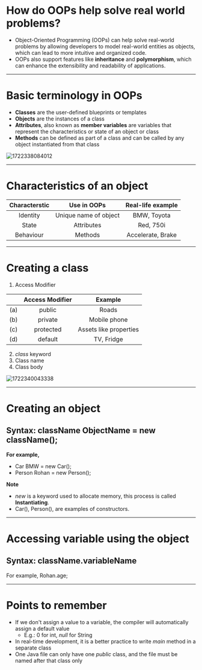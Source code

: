 # How do OOPs help solve real world problems?

- Object-Oriented Programming (OOPs) can help solve real-world problems by allowing developers to model real-world entities as objects, which can lead to more intuitive and organized code.
- OOPs also support features like **inheritance** and **polymorphism**, which can enhance the extensibility and readability of applications.

---

# Basic terminology in OOPs

- **Classes** are the user-defined blueprints or templates
- **Objects** are the instances of a class
- **Attributes**, also known as **member variables** are variables that represent the characteristics or state of an object or class
- **Methods** can be defined as part of a class and can be called by any object instantiated from that class

![1722338084012](https://github.com/user-attachments/assets/695bcaac-b9b4-481c-b142-5c1d799c16cf)

---

# Characteristics of an object

| Characterstic |      Use in OOPs      | Real-life example |
|:-------------:|:---------------------:|:-----------------:|
|   Identity    | Unique name of object |    BMW, Toyota    |
|     State     |      Attributes       |     Red, 750i     |
|   Behaviour   |        Methods        | Accelerate, Brake |

---

# Creating a class

1. Access Modifier<br>

|       |  Access Modifier  |         Example          |
|:-----:|:-----------------:|:------------------------:|
|  (a)  |      public       |          Roads           |
|  (b)  |      private      |       Mobile phone       |
|  (c)  |     protected     |  Assets like properties  |
|  (d)  |      default      |        TV, Fridge        |

2. _class_ keyword 
3. Class name 
4. Class body<br>

![1722340043338](https://github.com/user-attachments/assets/50a3a66c-d422-4eb1-a4f3-9151d61eba94)

---

# Creating an object

## Syntax: className ObjectName = new className();<br>
**For example,**
- Car BMW = new Car(); <br>
- Person Rohan = new Person();

**Note**
- _new_ is a keyword used to allocate memory, this process is called **Instantiating**.
- Car(), Person(), are examples of constructors.

---

# Accessing variable using the object

## Syntax: className.variableName
For example, Rohan.age;

---

# Points to remember

- If we don't assign a value to a variable, the compiler will automatically assign a default value
  - E.g.: 0 for int, _null_ for String
- In real-time development, it is a better practice to write _main_ method in a separate class
- One Java file can only have one _public_ class, and the file must be named after that class only
